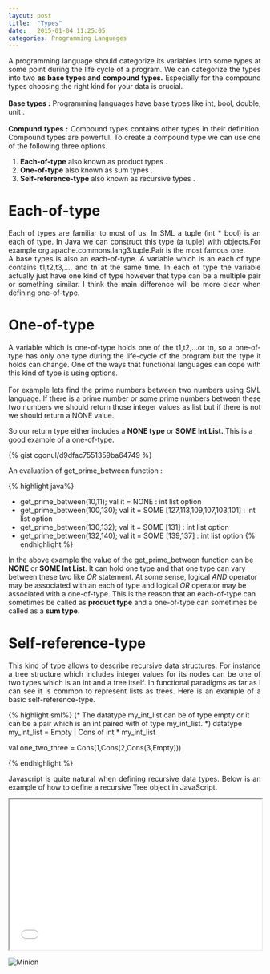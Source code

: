 ```yaml
---
layout: post
title:  "Types"
date:   2015-01-04 11:25:05
categories: Programming Languages
---
```

<p align="justify">
A programming language should categorize its variables into some types at some point during 
the life cycle of a program. 
We can categorize the types into two <strong> as base types and compound types.</strong> 
Especially for the compound types choosing the right kind for your data is crucial.
<br>
<br>
<strong>Base types :</strong> Programming languages have base types like int, bool, double, unit .
<br>
<br>
<strong>Compund types :</strong> Compound types contains other types in their definition. 
Compound types are powerful. To create a compound type we can use one of the following three options.
<br>
</p>

1. __Each-of-type__ also known as product types . 
2. __One-of-type__ also known as sum types . 
3. __Self-reference-type__ also known as  recursive types . 

# Each-of-type #
<p align="justify">
Each of types are familiar to most of us. In SML a tuple (int * bool) is an each of type. In Java we can 
construct this type (a tuple) with objects.For example org.apache.commons.lang3.tuple.Pair<L,R> is the most 
famous one. 
<br>
A base types is also an each-of-type. 
A variable which is an each of type contains t1,t2,t3,..., and tn at the same time.
In each of type the variable actually just have one kind of type however that type can be a multiple pair 
or something similar. I think the main difference will be more clear when defining one-of-type.
</p>

# One-of-type #
<p align="justify">
A variable which is one-of-type holds one of the t1,t2,...or tn, so a one-of-type has only one type 
during the life-cycle of the program but the type it holds can change. One of the ways that functional languages can cope
with this kind of type is using options. 
<br>
<br>
For example lets find the prime numbers between two numbers using SML language. If there is 
a prime number or some prime numbers between these two numbers we should return those integer values 
as list but if there is not we should return a NONE value. 
</p>

So our return type either includes a __NONE type__  or __SOME Int List.__ 
This is a good example of a one-of-type.

{% gist cgonul/d9dfac7551359ba64749 %}

An evaluation of get_prime_between function :

{% highlight  java%}
- get_prime_between(10,11);
val it = NONE : int list option
- get_prime_between(100,130);
val it = SOME [127,113,109,107,103,101] : int list option
- get_prime_between(130,132);
val it = SOME [131] : int list option
- get_prime_between(132,140);
val it = SOME [139,137] : int list option
{% endhighlight %}

In the above example the value of the get_prime_between function can be __NONE__ or __SOME Int List__. 
It can hold one type and that one type can vary between these two like _OR_ statement.
At some sense, logical _AND_ operator may be associated with an each of type and logical _OR_ operator 
may be associated with a one-of-type. This is the reason that an each-of-type can sometimes be called as 
__product type__ and a one-of-type can sometimes be called as a __sum type__.

# Self-reference-type #
<p align="justify">
This kind of type allows to describe recursive data structures. For instance a tree structure
which includes integer values for its nodes can be one of two types which is an int and
a tree itself. In functional paradigms as far as I can see it is common to represent lists
as trees. Here is an example of a basic self-reference-type.  
</p>

{% highlight  sml%}
(*
The datatype my_int_list can be of type empty or it can be a pair which is an int 
paired with of type my_int_list.
*)
datatype my_int_list = Empty | Cons of int * my_int_list
					 
val one_two_three = Cons(1,Cons(2,Cons(3,Empty)))

{% endhighlight %}

<p align="justify">
Javascript is quite natural when defining recursive data types. Below is an example of how to define 
a recursive Tree object in JavaScript.
</p>

<iframe width="100%" height="300" src="//embed.plnkr.co/tjEN3j8i0uzULbhWPZmI/script.js" allowfullscreen="allowfullscreen" frameborder="1"></iframe>

![Minion](http://octodex.github.com/images/minion.png)